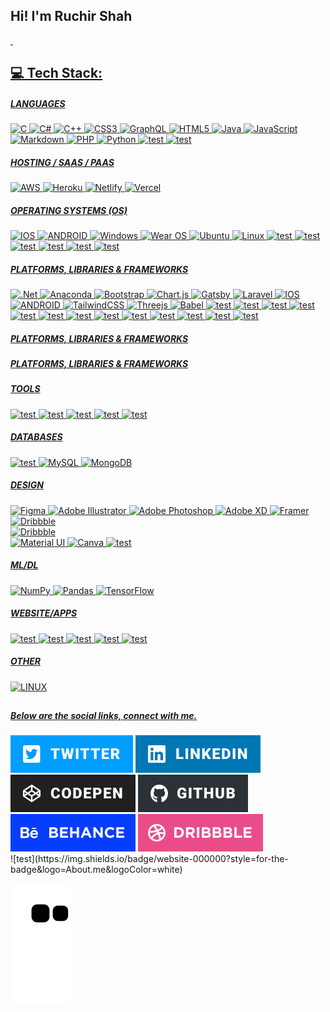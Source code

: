 ## Hi! I'm Ruchir Shah

<div>
  <a href="https://github.com/TheRuchirShah">
   <img height="200em" src="https://github-readme-stats.anuraghazra1.vercel.app/api?username=TheRuchirShah&include_all_commits=true&count_private=true&show_icons=true&theme=dark" alt="" />
  <img height="200em" src="https://github-readme-stats.vercel.app/api/top-langs/?username=TheRuchirShah&layout=compact&langs_count=10&theme=dark" alt="" /> 
    <!--   <img src="https://activity-graph.herokuapp.com/graph?username=TheRuchirShah&bg_color=151515&line=69d881&point=dadada&color=dadada&area=true&area_color=69d881&hide_border=true" width="98%"> -->
</div>
 
##
 
 
## 💻 Tech Stack:

##### LANGUAGES
![C](https://img.shields.io/badge/c-%2300599C.svg?style=for-the-badge&logo=c&logoColor=white) 
![C#](https://img.shields.io/badge/c%23-%23239120.svg?style=for-the-badge&logo=c-sharp&logoColor=white) 
![C++](https://img.shields.io/badge/c++-%2300599C.svg?style=for-the-badge&logo=c%2B%2B&logoColor=white) 
![CSS3](https://img.shields.io/badge/css3-%231572B6.svg?style=for-the-badge&logo=css3&logoColor=white) 
![GraphQL](https://img.shields.io/badge/-GraphQL-E10098?style=for-the-badge&logo=graphql&logoColor=white) 
![HTML5](https://img.shields.io/badge/html5-%23E34F26.svg?style=for-the-badge&logo=html5&logoColor=white) 
![Java](https://img.shields.io/badge/java-%23ED8B00.svg?style=for-the-badge&logo=java&logoColor=white) 
![JavaScript](https://img.shields.io/badge/javascript-%23323330.svg?style=for-the-badge&logo=javascript&logoColor=%23F7DF1E) 
![Markdown](https://img.shields.io/badge/markdown-%23000000.svg?style=for-the-badge&logo=markdown&logoColor=white) 
![PHP](https://img.shields.io/badge/php-%23777BB4.svg?style=for-the-badge&logo=php&logoColor=white) 
![Python](https://img.shields.io/badge/python-3670A0?style=for-the-badge&logo=python&logoColor=ffdd54) 
![test](https://img.shields.io/badge/Sass-CC6699?style=for-the-badge&logo=sass&logoColor=white)
![test](https://img.shields.io/badge/jQuery-0769AD?style=for-the-badge&logo=jquery&logoColor=white)


##### HOSTING / SAAS / PAAS
![AWS](https://img.shields.io/badge/AWS-%23FF9900.svg?style=for-the-badge&logo=amazon-aws&logoColor=white) 
![Heroku](https://img.shields.io/badge/heroku-%23430098.svg?style=for-the-badge&logo=heroku&logoColor=white) 
![Netlify](https://img.shields.io/badge/netlify-%23000000.svg?style=for-the-badge&logo=netlify&logoColor=#00C7B7) 
![Vercel](https://img.shields.io/badge/vercel-%23000000.svg?style=for-the-badge&logo=vercel&logoColor=white) 


##### OPERATING SYSTEMS (OS)
![IOS](https://img.shields.io/badge/IOS-%2320232a.svg?style=for-the-badge&logo=apple&logoColor=white) 
![ANDROID](https://img.shields.io/badge/android-%2320232a.svg?style=for-the-badge&logo=android&logoColor=%a4c639) 
![Windows](https://img.shields.io/badge/Windows-0078D6?style=for-the-badge&logo=windows&logoColor=white)
![Wear OS](https://img.shields.io/badge/-Wear%20OS-4285F4?style=for-the-badge&logo=wear-os&logoColor=white)
![Ubuntu](https://img.shields.io/badge/Ubuntu-E95420?style=for-the-badge&logo=ubuntu&logoColor=white)
![Linux](https://img.shields.io/badge/Linux-FCC624?style=for-the-badge&logo=linux&logoColor=black)
![test](https://img.shields.io/badge/Kali_Linux-557C94?style=for-the-badge&logo=kali-linux&logoColor=white)
![test](https://img.shields.io/badge/Linux_Mint-87CF3E?style=for-the-badge&logo=linux-mint&logoColor=white)
![test](https://img.shields.io/badge/mac%20os-000000?style=for-the-badge&logo=apple&logoColor=white)
![test](https://img.shields.io/badge/manjaro-35BF5C?style=for-the-badge&logo=manjaro&logoColor=white)
![test](https://img.shields.io/badge/Tails%20-56347C?&style=for-the-badge&logo=tails&logoColor=white)
![test](https://img.shields.io/badge/Ubuntu-E95420?style=for-the-badge&logo=ubuntu&logoColor=white)


##### PLATFORMS, LIBRARIES & FRAMEWORKS
![.Net](https://img.shields.io/badge/.NET-5C2D91?style=for-the-badge&logo=.net&logoColor=white) 
![Anaconda](https://img.shields.io/badge/Anaconda-%2344A833.svg?style=for-the-badge&logo=anaconda&logoColor=white) 
![Bootstrap](https://img.shields.io/badge/bootstrap-%23563D7C.svg?style=for-the-badge&logo=bootstrap&logoColor=white) 
![Chart.js](https://img.shields.io/badge/chart.js-F5788D.svg?style=for-the-badge&logo=chart.js&logoColor=white) 
![Gatsby](https://img.shields.io/badge/Gatsby-%23663399.svg?style=for-the-badge&logo=gatsby&logoColor=white) 
![Laravel](https://img.shields.io/badge/laravel-%23FF2D20.svg?style=for-the-badge&logo=laravel&logoColor=white) 
![IOS](https://img.shields.io/badge/IOS-%2320232a.svg?style=for-the-badge&logo=apple&logoColor=white) 
![ANDROID](https://img.shields.io/badge/android-%2320232a.svg?style=for-the-badge&logo=android&logoColor=%a4c639) 
![TailwindCSS](https://img.shields.io/badge/tailwindcss-%2338B2AC.svg?style=for-the-badge&logo=tailwind-css&logoColor=white) 
![Threejs](https://img.shields.io/badge/threejs-black?style=for-the-badge&logo=three.js&logoColor=white) 
![Babel](https://img.shields.io/badge/Babel-F9DC3e?style=for-the-badge&logo=babel&logoColor=black)
![test](https://img.shields.io/badge/jQuery-0769AD?style=for-the-badge&logo=jquery&logoColor=white)
![test](https://img.shields.io/badge/Powershell-2CA5E0?style=for-the-badge&logo=powershell&logoColor=white)
![test](https://img.shields.io/badge/windows%20terminal-4D4D4D?style=for-the-badge&logo=windows%20terminal&logoColor=white)
![test](https://img.shields.io/badge/Raspberry%20Pi-A22846?style=for-the-badge&logo=Raspberry%20Pi&logoColor=white)
![test](https://img.shields.io/badge/windows%20terminal-4D4D4D?style=for-the-badge&logo=windows%20terminal&logoColor=white)
![test](https://img.shields.io/badge/TensorFlow-FF6F00?style=for-the-badge&logo=tensorflow&logoColor=white)
![test](https://img.shields.io/badge/Cloudflare-F38020?style=for-the-badge&logo=Cloudflare&logoColor=white)
![test](https://img.shields.io/badge/Heroku-430098?style=for-the-badge&logo=heroku&logoColor=white)
![test](https://img.shields.io/badge/Flutter-02569B?style=for-the-badge&logo=flutter&logoColor=white)
![test](https://img.shields.io/badge/Netlify-00C7B7?style=for-the-badge&logo=netlify&logoColor=white)
![test](https://img.shields.io/badge/Vercel-000000?style=for-the-badge&logo=vercel&logoColor=white)
![test](https://img.shields.io/badge/.NET-5C2D91?style=for-the-badge&logo=.net&logoColor=white)
![test](https://img.shields.io/badge/GIT-E44C30?style=for-the-badge&logo=git&logoColor=white)


##### PLATFORMS, LIBRARIES & FRAMEWORKS


##### PLATFORMS, LIBRARIES & FRAMEWORKS



##### TOOLS
![test](https://img.shields.io/badge/Notion-000000?style=for-the-badge&logo=notion&logoColor=white)
![test](https://img.shields.io/badge/GIT-E44C30?style=for-the-badge&logo=git&logoColor=white)
![test](https://img.shields.io/badge/Microsoft_Office-D83B01?style=for-the-badge&logo=microsoft-office&logoColor=white)
![test](https://img.shields.io/badge/Google%20Sheets-34A853?style=for-the-badge&logo=google-sheets&logoColor=white)
![test](https://img.shields.io/badge/LibreOffice-18A303?style=for-the-badge&logo=LibreOffice&logoColor=white)


##### DATABASES
![test](https://img.shields.io/badge/Oracle-F80000?style=for-the-badge&logo=oracle&logoColor=black)
![MySQL](https://img.shields.io/badge/mysql-%2300f.svg?style=for-the-badge&logo=mysql&logoColor=white)
![MongoDB](https://img.shields.io/badge/MongoDB-%234ea94b.svg?style=for-the-badge&logo=mongodb&logoColor=white) 


##### DESIGN
![Figma](https://img.shields.io/badge/figma-%23F24E1E.svg?style=for-the-badge&logo=figma&logoColor=white)
![Adobe Illustrator](https://img.shields.io/badge/adobeillustrator-%23FF9A00.svg?style=for-the-badge&logo=adobeillustrator&logoColor=white) 
![Adobe Photoshop](https://img.shields.io/badge/adobephotoshop-%2331A8FF.svg?style=for-the-badge&logo=adobephotoshop&logoColor=white) 
![Adobe XD](https://img.shields.io/badge/Adobe%20XD-470137?style=for-the-badge&logo=Adobe%20XD&logoColor=#FF61F6) 
![Framer](https://img.shields.io/badge/Framer-black?style=for-the-badge&logo=framer&logoColor=blue)
![Dribbble](https://img.shields.io/badge/Dribbble-EA4C89?style=for-the-badge&logo=dribbble&logoColor=white) 	
![Dribbble](https://img.shields.io/badge/Behance-0054F7?style=for-the-badge&logo=behance&logoColor=white) 	
![Material UI](https://img.shields.io/badge/Material--UI-0081CB?style=for-the-badge&logo=material-ui&logoColor=white)
![Canva](https://img.shields.io/badge/Canva-%2300C4CC.svg?style=for-the-badge&logo=Canva&logoColor=white) 
![test](https://img.shields.io/badge/styled--components-DB7093?style=for-the-badge&logo=styled-components&logoColor=white)


##### ML/DL
![NumPy](https://img.shields.io/badge/numpy-%23013243.svg?style=for-the-badge&logo=numpy&logoColor=white) 
![Pandas](https://img.shields.io/badge/pandas-%23150458.svg?style=for-the-badge&logo=pandas&logoColor=white) 
![TensorFlow](https://img.shields.io/badge/TensorFlow-%23FF6F00.svg?style=for-the-badge&logo=TensorFlow&logoColor=white) 


##### WEBSITE/APPS
![test](https://img.shields.io/badge/Notion-000000?style=for-the-badge&logo=notion&logoColor=white)
![test](https://img.shields.io/badge/Apache_OpenOffice-0E85CD?style=for-the-badge&logo=ApacheOpenOffice&logoColor=white)
![test](https://img.shields.io/badge/Discord-7289DA?style=for-the-badge&logo=discord&logoColor=white)
![test](https://img.shields.io/badge/Codepen-000000?style=for-the-badge&logo=codepen&logoColor=white)
![test](https://img.shields.io/badge/GitHub-100000?style=for-the-badge&logo=github&logoColor=white)


##### OTHER
![LINUX](https://img.shields.io/badge/Linux-FCC624?style=for-the-badge&logo=linux&logoColor=black) 


##


##### Below are the social links, connect with me.
<div> 
 <a href="https://twitter.com/theruchirshah/" target="_blank"><img src="https://github.com/TheRuchirShah/Dev-Tech-Icons/blob/main/badges/twitter-badge.svg" target="_blank"></a>
 <a href="https://www.linkedin.com/in/theruchirshah/" target="_blank"><img src="https://github.com/TheRuchirShah/Dev-Tech-Icons/blob/main/badges/linkedin-badge.svg" target="_blank"></a>
 <a href="https://codepen.io/TheKryptonian/" target="_blank"><img src="https://github.com/TheRuchirShah/Dev-Tech-Icons/blob/main/badges/codepen-badge.svg" target="_blank"></a>
 <a href="https://github.com/TheRuchirShah" target="_blank"><img src="https://github.com/TheRuchirShah/Dev-Tech-Icons/blob/main/badges/github-badge.svg" target="_blank"></a>
 <a href="https://behance.net/TheRuchirShah" target="_blank"><img src="https://github.com/TheRuchirShah/Dev-Tech-Icons/blob/main/badges/behance-badge.svg" target="_blank"></a>
 <a href="https://dribbble.com/TheRuchirShah" target="_blank"><img src="https://github.com/TheRuchirShah/Dev-Tech-Icons/blob/main/badges/dribbble-badge.svg" target="_blank"></a>
</div>
![test](https://img.shields.io/badge/website-000000?style=for-the-badge&logo=About.me&logoColor=white)




 
![Snake animation](https://github.com/TheRuchirShah/TheRuchirShah/blob/output/github-contribution-grid-snake.svg)
 
